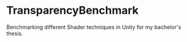 # TransparencyBenchmark
Benchmarking different Shader techniques in Unity for my bachelor's thesis.
